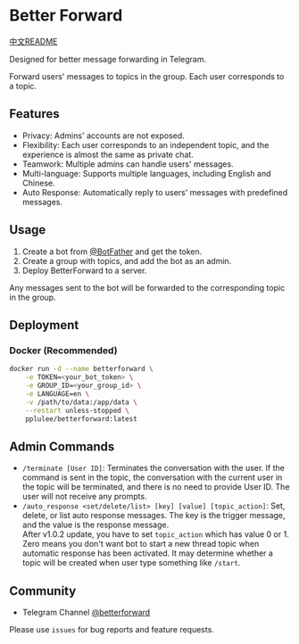 # Better Forward
[中文README](README_zh.md)

Designed for better message forwarding in Telegram.

Forward users' messages to topics in the group. Each user corresponds to a topic.
## Features
- Privacy: Admins' accounts are not exposed.
- Flexibility: Each user corresponds to an independent topic, and the experience is almost the same as private chat.
- Teamwork: Multiple admins can handle users' messages.
- Multi-language: Supports multiple languages, including English and Chinese.
- Auto Response: Automatically reply to users' messages with predefined messages.

## Usage
1. Create a bot from [@BotFather](https://t.me/BotFather) and get the token.
2. Create a group with topics, and add the bot as an admin.
3. Deploy BetterForward to a server.

Any messages sent to the bot will be forwarded to the corresponding topic in the group.

## Deployment
### Docker (Recommended)
```bash
docker run -d --name betterforward \
    -e TOKEN=<your_bot_token> \
    -e GROUP_ID=<your_group_id> \
    -e LANGUAGE=en \
    -v /path/to/data:/app/data \
    --restart unless-stopped \
    pplulee/betterforward:latest
```

## Admin Commands
- `/terminate [User ID]`: Terminates the conversation with the user. If the command is sent in the topic, the conversation with the current user in the topic will be terminated, and there is no need to provide User ID. The user will not receive any prompts.
- `/auto_response <set/delete/list> [key] [value] [topic_action]`: Set, delete, or list auto response messages. The key is the trigger message, and the value is the response message. <br>After v1.0.2 update, you have to set `topic_action` which has value 0 or 1. Zero means you don't want bot to start a new thread topic when automatic response has been activated. It may determine whether a topic will be created when user type something like `/start`.

## Community
- Telegram Channel [@betterforward](https://t.me/betterforward)

Please use `issues` for bug reports and feature requests.